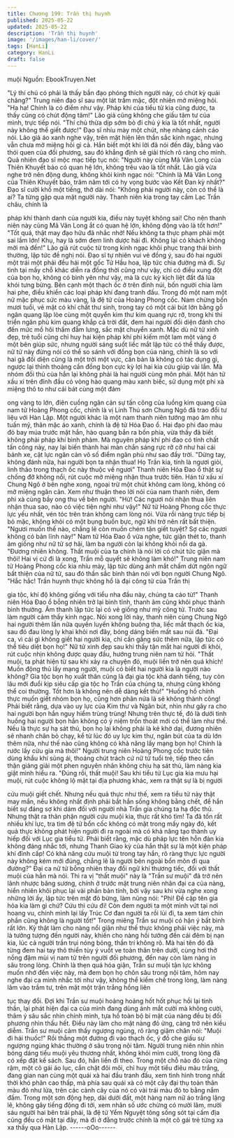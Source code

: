 ```yaml
---
title: Chương 199: Trần thị huynh
published: 2025-05-22
updated: 2025-05-22
description: 'Trần thị huynh'
image: '/images/han-li/cover/'
tags: [HanLi]
category: HanLi
draft: false
---
```


muội
Nguồn: EbookTruyen.Net

"Lý thí chủ có phải là thấy bần đạo phóng thích người này, có chút
kỳ quái chăng?" Trung niên đạo sĩ sau một lát trầm mặc, đột
nhiên mở miệng hỏi.
"Ha ha! Chính là có điểm như vậy. Pháp khí của tiểu tử kia cũng
được, ta thấy cũng có chút động tâm!" Lão giả cũng không che
giấu tâm tư của mình, trực tiếp nói.
"Thí chủ thừa dịp sớm bỏ đi chủ ý kia là tốt nhất, người này không
thể giết được!" Đạo sĩ nhíu mày một chút, nhẹ nhàng cảnh cáo
nói.
Lão giả áo xanh nghe vậy, trên mặt hiện lên thần sắc kinh ngạc,
nhưng vẫn chưa mở miệng hỏi gì cả. Hắn biết một khi lời đã nói
đến đây, bằng vào thói quen của đối phương, sau đó khẳng định
sẽ giải thích rõ ràng cho mình.
Quả nhiên đạo sĩ mộc mạc tiếp tục nói:
"Người này cùng Mã Vân Long của Thiên Khuyết bảo có quan hệ
lớn, không trêu vào là tốt nhất.
Lão giả vừa nghe trở nên động dung, không khỏi kinh ngạc nói:
"Chính là Mã Vân Long của Thiên Khuyết bảo, trăm năm tới có hy
vọng bước vào Kết Đan kỳ nhất?"
Đạo sĩ cười khổ một tiếng, thở dài nói:
"Không phải người này, còn có thể là ai? Ta từng gặp qua mặt
người này. Thanh niên kia trong tay cầm Lạc Trần châu, chính là

pháp khí thành danh của người kia, điều này tuyệt không sai! Cho
nên thanh niên này cùng Mã Vân Long ắt có quan hệ lớn, không
động vào là tốt hơn!"
"Tốt quá, thật may đạo hữu đã nhắc nhở! Nếu không ta thực
phạm phải một sai lầm lớn! Khụ, hay là sớm đem linh dược hái đi.
Không lại có khách không mời mà đến!" Lão giả rút cuộc từ trong
kinh ngạc khôi phục trạng thái bình thường, lập tức đề nghị nói.
Đạo sĩ tự nhiên vui vẻ đồng ý, sau đó hai người một trái một phải
đều hái một gốc Tử Hầu hoa, lập tức chia đường mà đi.
Sự tình tại mấy chỗ khác diễn ra đồng thời cũng như vậy, chỉ có
điều xung đột của bọn họ, không có bình yên như vậy, mà là cực
kỳ kịch liệt đất đá lửa khói tưng bừng.
Bên cạnh một thạch ốc ở trên đỉnh núi, bốn người chia làm hai
phe, điều khiển các loại pháp khí đang tranh đấu.
Trong đó một nam một nữ mặc phục sức màu vàng, là đệ tử của
Hoàng Phong cốc.
Nam chừng bốn mươi tuổi, vẻ mặt có khí chất thư sinh, trong tay
có một cái bút lớn bằng gỗ ngân quang lập lòe cùng một quyển
kim thư kim quang rực rỡ, trong khi thi triển ngân phù kim quang
khắp cả trời đất, đem hai người đối diện đánh cho đến mức mồ
hôi thấm đẫm lưng, sắc mặt chuyển xanh.
Mặc dù nữ tử xinh đẹp, trẻ tuổi cũng chỉ huy hai kiện pháp khí phi
kiếm một lam một vàng ở một bên giúp sức, nhưng người sáng
suốt liếc mắt lập tức có thể thấy được, nữ tử này đừng nói có thể
so sánh với đồng bọn của nàng, chính là so với hai gã đối diện
cũng là một trời một vực, căn bản là không có tác dụng gì, ngược
lại thỉnh thoảng cần đồng bọn cực kỳ lợi hai kia cứu giúp vài lần.
Mà nhóm đối thủ của hắn lại không phải là hai người cùng môn
phái.
Một hán tử xấu xí trên đỉnh đầu có vòng hào quang màu xanh
biếc, sử dụng một phi xà miệng thô to như cái bát cùng một đám

ong vàng to lớn, điên cuồng ngăn cản sự tấn công của luồng kim
quang của nam tử Hoàng Phong cốc, chính là vị Linh Thú sơn
Chung Ngô đã trao đổi tư liệu với Hàn Lập.
Một người khác là một nam thanh niên tướng mạo âm nhu tuấn
mỹ, thân mặc áo xanh, chính là đệ tử Hóa Đao ổ.
Hai đạo phi đao màu đỏ bay múa trước mặt hắn, hào quang bắn
ra bốn phía, vừa thấy đã biết không phải pháp khí bình phàm. Mà
nguyên pháp khí phi đao có tính chất tấn công này, nay lại biến
thành hai màn chắn sáng rực rỡ cỡ như hai cái bánh xe, cật lực
ngăn cản vô số điểm ngân phù như sao đầy trời.
"Dừng tay, không đánh nữa, hai người bọn ta nhận thua! Họ Trần
kia, tính là ngươi giỏi, linh thảo trong thạch ốc này thuộc về
ngươi" Thanh niên Hóa Đao ổ thật sự chống đỡ không nổi, rút
cuộc mở miệng nhận thua trước tiên.
Hán tử xấu xí Chung Ngô ở bên nghe xong, ngoại trừ một chút
không cam lòng, không có mở miệng ngăn cản. Xem như thuận
theo lời nói của nam thanh niên, đem phi xà cùng bầy ong thu về
bên người.
"Hừ! Các ngươi nói nhận thua liên nhận thua sao, nào có việc tiện
nghi như vậy!" Nữ tử Hoàng Phong cốc thực lực yếu nhất, vén tóc
trên trán không cam lòng nói. Vừa rồi nàng trực tiếp bị bỏ mặc,
không khỏi có một bụng buồn bực, ngữ khí trở nên rất bất thiện.
"Ngươi muốn thế nào, chẳng lẽ còn muốn chém tận giết tuyệt?
Sợ các ngươi không có bản lĩnh này!" Nam tử Hóa Đao ổ vừa
nghe, tức giận thét to, thanh âm giống như nữ tử sợ hãi, làm ba
người còn lại không khỏi nổi da gà.
"Đương nhiên không. Thất muội của ta chính là nói lời có chút tức
giận mà thôi! Hai vị cứ đi là xong, Trần mỗ quyết sẽ không làm
khó!" Trung niên nam tử Hoàng Phong cốc kia nhíu mày, lập tức
dùng ánh mắt chấm dứt ngôn ngữ bất thiện của nữ tử, sau đó
thần sắc bình thản nói với bọn người Chung Ngô.
"Hắc hắc! Trần huynh thực không hổ là đại công tử của Trần thị

gia tộc, khí độ không giống với tiểu nha đầu này, chúng ta cáo từ!"
Thanh niên Hóa Đao ổ bỗng nhiên trở lại bình tĩnh, thanh âm cũng
khôi phục thành bình thường.
Âm thanh lập tức lại có vẻ giống như mỹ công tử. Trước sau làm
người cảm thấy kinh ngạc.
Nói xong lời này, thanh niên cùng Chung Ngô hai người thêm lần
nữa quyến luyến không buông tha, liếc mắt thạch ốc kia, sau đó
đau lòng ly khai khỏi nơi đây, bóng dáng biến mất sau núi đá.
"Đại ca, vì cái gì không giết hai người kia, chỉ cần gắng sức thêm
nữa, lập tức có thể tiêu diệt bọn họ!" Nữ tử xinh đẹp sau khi thấy
tận mắt hai người đi khỏi, rút cuộc nhịn không được quay đầu,
hướng trung niên nam tử hỏi.
"Thất muội, ta phát hiện từ sau khi xảy ra chuyện đó, muội liền trở
nên quá khích! Muốn động thủ lấy mạng người, muội có biết hai
người kia là người nào không? Gia tộc bọn họ xuất thân cũng là
đại gia tộc khá danh tiếng, tuy còn lâu mới đuổi kịp siêu cấp gia
tộc họ Trần của chúng ta, nhưng cũng không thể coi thường. Tốt
hơn là không nên dễ dàng kết thù!"
"Huống hồ chính thực muốn giết nhóm bọn họ, cũng hơn phân
nửa là sẽ không thành công! Phải biết rằng, dựa vào uy lực của
Kim thư và Ngân bút, nhìn như gây ra cho hai người bọn hắn
nguy hiểm trùng trùng! Nhưng trên thực tế, đó là dưới tình huống
hai người bọn hắn không có ý niệm trốn thoát mới có thể làm như
thế. Nếu là thực sự hạ sát thủ, bọn họ lại không phải là kẻ khờ
dại, đương nhiên sẽ nhanh chân bỏ chạy, kể từ lúc đó uy lực kim
thư, ngân bút của ta dù lớn thêm nữa, như thế nào cũng không có
khả năng lấy mạng bọn họ! Chính là rước lấy cừu gia mà thôi!"
Người trung niên Hoàng Phong cốc trước tiên dùng khẩu khí sủng
ái, thoáng chút trách cứ nữ tử tuổi trẻ, tiếp theo cẩn thận giảng
giải một phen nguyên nhân không chịu hạ sát thủ, làm nàng kia
giật mình hiểu ra.
"Đúng rồi, thất muội! Sau khi tiểu tử Lục gia kia mưu hại muội, rút
cuộc không lộ mặt tại địa phương khác, xem ra thật sự là bị người

cứu muội giết chết. Nhưng nếu quả thực như thế, xem ra tiểu tử
này thật may mắn, nếu không nhất định phải bắt hắn sống không
bằng chết, để hắn biết sự đáng sợ khi dám đối với người nhà
Trần gia chúng ta hạ độc thủ. Nhưng thật ra thân phận người cứu
muội kia, thực rất khó tìm! Ta đã tốn rất nhiều khí lực, tra tìm đệ
tử bổn cốc không có mặt trong mấy ngày đó, kết quả thực không
phát hiện người đi ra ngoài mà có khả năng tạo thành uy hiếp đối
với Lục gia tiểu tử. Phải biết rằng, mặc dù pháp lực tên hỗn đản
kia không đáng nhắc tới, nhưng Thanh Giao kỳ của hắn thật sự là
một kiện pháp khí đỉnh cấp! Có khả năng cứu muội từ trong tay
hắn, rõ ràng thực lực người này không kém mới đúng, chẳng lẽ là
người bên ngoài bổn môn đi qua đường?" Đại ca nữ tử bỗng
nhiên thay đổi ngữ khí thương tiếc, đối với thất muội của hắn mà
nói.
Thì ra vị "thất muội" này là "Trần sư muội" đã trở nên lãnh nhược
băng sương, chính ở trước mặt trung niên nhân đại ca của nàng,
hiển nhiên khôi phục lại vài phần bản tính, bởi vậy sau khi vừa
nghe xong những lời ấy, lập tức trên mặt đỏ bừng, làm nũng nói:
"Phì! Đề cập tên gia hỏa kia làm gì chứ? Cứu thì cứu đi! Còn đem
người ta một mình vứt tại nơi hoang vu, chính mình lại lấy Trúc
Cơ đan người ta rồi lủi đi, ta xem tám chín phần cũng không là
người tốt!"
Trong miêng Trần sư muội có hận ý bất bình rất lớn.
Kỳ thật làm cho nàng nổi giận như thế thực không phải việc này,
mà là tưởng tượng đến người này, khiến cho nàng hồi tưởng đến
cái đêm bị nạn kia, lúc cả người trần trụi nóng bỏng, thần trí
không rõ.
Mà hai tên đó đã từng đem hai tay thô thiển tùy ý vuốt ve toàn
thân trên dưới, cùng hơi thở nồng đậm mùi vị nam tử trên người
đối phương, đến nay còn làm nàng in sâu trong lòng.
Chính là thẹn quá hóa giận, Trần sư muội tận lực không muốn
nhớ đến việc này, mà đem bọn họ chôn sâu trong nội tâm, hôm
nay nghe đại ca mình nhắc tới như vậy, không thể kiềm chế trong
lòng, làm nàng lâm vào trầm tư, trên mặt một trận trắng hồng liên

tục thay đổi.
Đợi khi Trần sư muội hoảng hoảng hốt hốt phục hồi lại tinh thần,
lại phát hiện đại ca của mình đang dùng ánh mắt cười mà không
cười, thâm ý sâu sắc nhìn chính mình, tựa hồ toàn bộ bí mật của
nàng đều bị đối phương nhìn thấu hết. Điều này làm cho mặt
nàng đỏ ửng, càng trở nên kiều diễm.
Trần sư muội cảm thấy ngượng ngùng, rõ ràng giậm chân nói:
"Muội đi hái thuốc!" Rồi thẳng một đường đi vào thạch ốc, ý đồ
che giấu sự ngượng ngùng khác thường ở sâu trong nội tâm.
Người trung niên nhìn nhìn bóng dáng tiểu muội yêu thương nhất,
không khỏi mỉm cười, trong lòng đã có xếp đặt kế sách.
Sau đó, hắn liền đi theo.
Trong một chỗ nào đó của rừng rậm, một cô gái áo lục, cắn chặt
đôi môi, chỉ huy một tiểu điêu màu trắng, đang gian nan cùng một
quái xà hai đầu tranh đấu, xem tình hình trong nhất thời khó phân
cao thấp, mà phía sau quái xà có một cây đại thụ toàn thân màu
đỏ như lửa, trên các cành cây của nó có vài trái màu đỏ to bằng
nắm đấm.
Trong một sơn động hẹp, dài dưới đất, một hàng nam nữ áo trắng
lặng lẽ, không gây tiếng động đi tới, xem nhân số ước chừng có
mười lăm, mười sáu người hai bên trái phải, là đệ tử Yểm Nguyệt
tông sống sót tại cấm địa cũng đều có mặt tại đây, mà đi ở đằng
trước chính là một cô gái trẻ từng xa xa thấy qua Hàn Lập.
------oOo------
